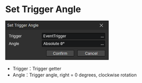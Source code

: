 # Set Trigger Angle

![](img/setTriggerAngle-1.png)

- Trigger：Trigger getter
- Angle：Trigger angle, right = 0 degrees, clockwise rotation